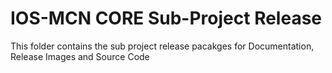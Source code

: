 # IOS-MCN CORE Sub-Project Release
This folder contains the sub project release pacakges for Documentation, Release Images and Source Code
